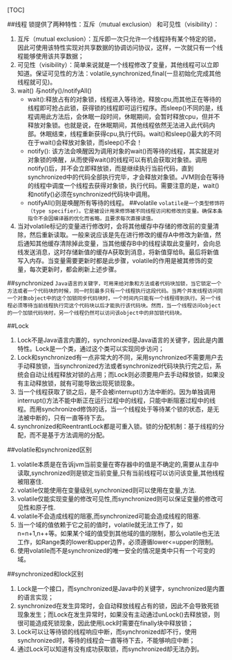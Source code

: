 [TOC]

##线程
锁提供了两种特性：互斥（mutual exclusion） 和可见性（visibility）：
 1. 互斥（mutual exclusion）：互斥即一次只允许一个线程持有某个特定的锁，因此可使用该特性实现对共享数据的协调访问协议，这样，一次就只有一个线程能够使用该共享数据；
 1. 可见性（visibility）：简单来说就是一个线程修改了变量，其他线程可以立即知道。保证可见性的方法：volatile,synchronized,final(一旦初始化完成其他线程就可见)。
 1. wait() 与notify()/notifyAll() 
    - wait():释放占有的对象锁，线程进入等待池，释放cpu,而其他正在等待的线程即可抢占此锁，获得锁的线程即可运行程序。而sleep()不同的是，线程调用此方法后，会休眠一段时间，休眠期间，会暂时释放cpu，但并不释放对象锁。也就是说，在休眠期间，其他线程依然无法进入此代码内部。休眠结束，线程重新获得cpu,执行代码。wait()和sleep()最大的不同在于wait()会释放对象锁，而sleep()不会！
    - notify(): 该方法会唤醒因为调用对象的wait()而等待的线程，其实就是对对象锁的唤醒，从而使得wait()的线程可以有机会获取对象锁。调用notify()后，并不会立即释放锁，而是继续执行当前代码，直到synchronized中的代码全部执行完毕，才会释放对象锁。JVM则会在等待的线程中调度一个线程去获得对象锁，执行代码。需要注意的是，wait()和notify()必须在synchronized代码块中调用。
    - notifyAll()则是唤醒所有等待的线程。
##volatile
`volatile是一个类型修饰符（type specifier）。它是被设计用来修饰被不同线程访问和修改的变量。确保本条指令不会因编译器的优化而省略，且要求每次直接读值。`
1. 当对volatile标记的变量进行修改时，会将其他缓存中存储的修改前的变量清除，然后重新读取。一般来说应该是先在进行修改的缓存A中修改为新值，然后通知其他缓存清除掉此变量，当其他缓存B中的线程读取此变量时，会向总线发送消息，这时存储新值的缓存A获取到消息，将新值穿给B。最后将新值写入内存。当变量需要更新时都是此步骤，volatile的作用是被其修饰的变量，每次更新时，都会刷新上述步骤。

##synchronized
`Java语言的关键字，可用来给对象和方法或者代码块加锁，当它锁定一个方法或者一个代码块的时候，同一时刻最多只有一个线程执行这段代码。当两个并发线程访问同一个对象object中的这个加锁同步代码块时，一个时间内只能有一个线程得到执行。另一个线程必须等待当前线程执行完这个代码块以后才能执行该代码块。然而，当一个线程访问object的一个加锁代码块时，另一个线程仍然可以访问该object中的非加锁代码块。`

##Lock
1. Lock不是Java语言内置的，synchronized是Java语言的关键字，因此是内置特性。Lock是一个类，通过这个类可以实现同步访问；
1. Lock和synchronized有一点非常大的不同，采用synchronized不需要用户去手动释放锁，当synchronized方法或者synchronized代码块执行完之后，系统会自动让线程释放对锁的占用；而Lock则必须要用户去手动释放锁，如果没有主动释放锁，就有可能导致出现死锁现象。
1. 当一个线程获取了锁之后，是不会被interrupt()方法中断的。因为单独调用interrupt()方法不能中断正在运行过程中的线程，只能中断阻塞过程中的线程。而用synchronized修饰的话，当一个线程处于等待某个锁的状态，是无法被中断的，只有一直等待下去。
1. synchronized和ReentrantLock都是可重入锁。锁的分配机制：基于线程的分配，而不是基于方法调用的分配。

##volatile和synchronized区别
1. volatile本质是在告诉jvm当前变量在寄存器中的值是不确定的,需要从主存中读取,synchronized则是锁定当前变量,只有当前线程可以访问该变量,其他线程被阻塞住.
1. volatile仅能使用在变量级别,synchronized则可以使用在变量,方法.
1. volatile仅能实现变量的修改可见性,而synchronized则可以保证变量的修改可见性和原子性.
1. volatile不会造成线程的阻塞,而synchronized可能会造成线程的阻塞.
1. 当一个域的值依赖于它之前的值时，volatile就无法工作了，如n=n+1,n++等。如果某个域的值受到其他域的值的限制，那么volatile也无法工作，如Range类的lower和upper边界，必须遵循lower<=upper的限制。
1. 使用volatile而不是synchronized的唯一安全的情况是类中只有一个可变的域。

##synchronized和lock区别
1. Lock是一个接口，而synchronized是Java中的关键字，synchronized是内置的语言实现；
1. synchronized在发生异常时，会自动释放线程占有的锁，因此不会导致死锁现象发生；而Lock在发生异常时，如果没有主动通过unLock()去释放锁，则很可能造成死锁现象，因此使用Lock时需要在finally块中释放锁；
1. Lock可以让等待锁的线程响应中断，而synchronized却不行，使用synchronized时，等待的线程会一直等待下去，不能够响应中断；
1. 通过Lock可以知道有没有成功获取锁，而synchronized却无法办到。